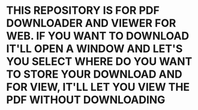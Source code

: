 # THIS REPOSITORY IS FOR PDF DOWNLOADER AND VIEWER FOR WEB. IF YOU WANT TO DOWNLOAD IT'LL OPEN A WINDOW AND LET'S YOU SELECT WHERE DO YOU WANT TO STORE YOUR DOWNLOAD AND FOR VIEW, IT'LL LET YOU VIEW THE PDF WITHOUT DOWNLOADING